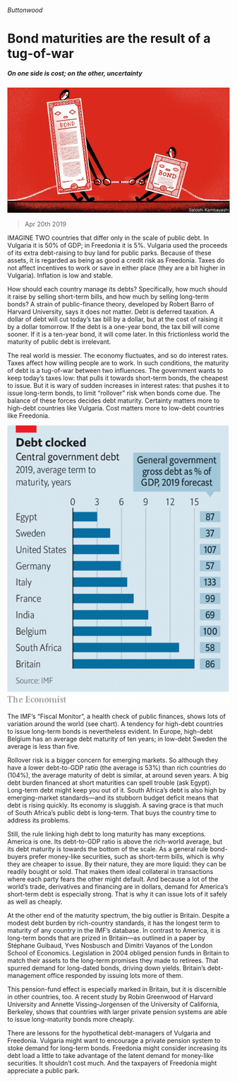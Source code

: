 ###### Buttonwood

# Bond maturities are the result of a tug-of-war 

##### On one side is cost; on the other, uncertainty 

![image](images/20190420_FND010.jpg) 

> Apr 20th 2019 

 

IMAGINE TWO countries that differ only in the scale of public debt. In Vulgaria it is 50% of GDP; in Freedonia it is 5%. Vulgaria used the proceeds of its extra debt-raising to buy land for public parks. Because of these assets, it is regarded as being as good a credit risk as Freedonia. Taxes do not affect incentives to work or save in either place (they are a bit higher in Vulgaria). Inflation is low and stable. 

How should each country manage its debts? Specifically, how much should it raise by selling short-term bills, and how much by selling long-term bonds? A strain of public-finance theory, developed by Robert Barro of Harvard University, says it does not matter. Debt is deferred taxation. A dollar of debt will cut today’s tax bill by a dollar, but at the cost of raising it by a dollar tomorrow. If the debt is a one-year bond, the tax bill will come sooner. If it is a ten-year bond, it will come later. In this frictionless world the maturity of public debt is irrelevant. 

The real world is messier. The economy fluctuates, and so do interest rates. Taxes affect how willing people are to work. In such conditions, the maturity of debt is a tug-of-war between two influences. The government wants to keep today’s taxes low: that pulls it towards short-term bonds, the cheapest to issue. But it is wary of sudden increases in interest rates: that pushes it to issue long-term bonds, to limit “rollover” risk when bonds come due. The balance of these forces decides debt maturity. Certainty matters more to high-debt countries like Vulgaria. Cost matters more to low-debt countries like Freedonia. 

![image](images/20190420_FNC749.png) 

The IMF’s “Fiscal Monitor”, a health check of public finances, shows lots of variation around the world (see chart). A tendency for high-debt countries to issue long-term bonds is nevertheless evident. In Europe, high-debt Belgium has an average debt maturity of ten years; in low-debt Sweden the average is less than five. 

Rollover risk is a bigger concern for emerging markets. So although they have a lower debt-to-GDP ratio (the average is 53%) than rich countries do (104%), the average maturity of debt is similar, at around seven years. A big debt burden financed at short maturities can spell trouble (ask Egypt). Long-term debt might keep you out of it. South Africa’s debt is also high by emerging-market standards—and its stubborn budget deficit means that debt is rising quickly. Its economy is sluggish. A saving grace is that much of South Africa’s public debt is long-term. That buys the country time to address its problems. 

Still, the rule linking high debt to long maturity has many exceptions. America is one. Its debt-to-GDP ratio is above the rich-world average, but its debt maturity is towards the bottom of the scale. As a general rule bond-buyers prefer money-like securities, such as short-term bills, which is why they are cheaper to issue. By their nature, they are more liquid: they can be readily bought or sold. That makes them ideal collateral in transactions where each party fears the other might default. And because a lot of the world’s trade, derivatives and financing are in dollars, demand for America’s short-term debt is especially strong. That is why it can issue lots of it safely as well as cheaply. 

At the other end of the maturity spectrum, the big outlier is Britain. Despite a modest debt burden by rich-country standards, it has the longest term to maturity of any country in the IMF’s database. In contrast to America, it is long-term bonds that are prized in Britain—as outlined in a paper by Stéphane Guibaud, Yves Nosbusch and Dimitri Vayanos of the London School of Economics. Legislation in 2004 obliged pension funds in Britain to match their assets to the long-term promises they made to retirees. That spurred demand for long-dated bonds, driving down yields. Britain’s debt-management office responded by issuing lots more of them. 

This pension-fund effect is especially marked in Britain, but it is discernible in other countries, too. A recent study by Robin Greenwood of Harvard University and Annette Vissing-Jorgensen of the University of California, Berkeley, shows that countries with larger private pension systems are able to issue long-maturity bonds more cheaply. 

There are lessons for the hypothetical debt-managers of Vulgaria and Freedonia. Vulgaria might want to encourage a private pension system to stoke demand for long-term bonds. Freedonia might consider increasing its debt load a little to take advantage of the latent demand for money-like securities. It shouldn’t cost much. And the taxpayers of Freedonia might appreciate a public park. 

